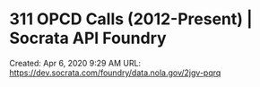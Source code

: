 # 311 OPCD Calls (2012-Present) | Socrata API Foundry

Created: Apr 6, 2020 9:29 AM
URL: https://dev.socrata.com/foundry/data.nola.gov/2jgv-pqrq